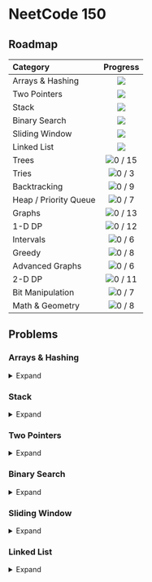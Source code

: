 # NeetCode 150

## Roadmap
| Category | Progress |
|:---------|:--------:|
| Arrays & Hashing | <picture><img src="https://img.shields.io/badge/9%20/%209-Solved-ffffff?style=flat&color=1f883d"></picture> |
| Two Pointers | <picture><img src="https://img.shields.io/badge/5%20/%205-Solved-ffffff?style=flat&color=1f883d"></picture> |
| Stack | <picture><img src="https://img.shields.io/badge/7%20/%207-Solved-ffffff?style=flat&color=1f883d"></picture> |
| Binary Search |  <picture><img src="https://img.shields.io/badge/7%20/%207-Solved-ffffff?style=flat&color=1f883d"></picture> |
| Sliding Window |  <picture><img src="https://img.shields.io/badge/6%20/%206-Solved-ffffff?style=flat&color=1f883d"></picture> |
| Linked List | <picture><img src="https://img.shields.io/badge/7%20/%2011-Solved-ffffff?style=flat&color=ffffff"></picture> |
| Trees | ![0 / 15](https://img.shields.io/badge/0%20/%2015-Solved-ffffff?style=flat&color=ffffff) |
| Tries | ![0 / 3](https://img.shields.io/badge/0%20/%203-Solved-ffffff?style=flat&color=ffffff) |
| Backtracking | ![0 / 9](https://img.shields.io/badge/0%20/%209-Solved-ffffff?style=flat&color=ffffff) |
| Heap / Priority Queue | ![0 / 7](https://img.shields.io/badge/0%20/%207-Solved-ffffff?style=flat&color=ffffff) |
| Graphs | ![0 / 13](https://img.shields.io/badge/0%20/%2013-Solved-ffffff?style=flat&color=ffffff) |
| 1-D DP | ![0 / 12](https://img.shields.io/badge/0%20/%2012-Solved-ffffff?style=flat&color=ffffff) |
| Intervals | ![0 / 6](https://img.shields.io/badge/0%20/%206-Solved-ffffff?style=flat&color=ffffff) |
| Greedy | ![0 / 8](https://img.shields.io/badge/0%20/%208-Solved-ffffff?style=flat&color=ffffff) |
| Advanced Graphs | ![0 / 6](https://img.shields.io/badge/0%20/%206-Solved-ffffff?style=flat&color=ffffff) |
| 2-D DP | ![0 / 11](https://img.shields.io/badge/0%20/%2011-Solved-ffffff?style=flat&color=ffffff) |
| Bit Manipulation | ![0 / 7](https://img.shields.io/badge/0%20/%207-Solved-ffffff?style=flat&color=ffffff) |
| Math & Geometry | ![0 / 8](https://img.shields.io/badge/0%20/%208-Solved-ffffff?style=flat&color=ffffff) |

## Problems

### Arrays & Hashing
<details>
  <summary>Expand</summary>
  
  | Problem | Solution |
  |:--------|:--------:|
  | [Contains Duplicate](https://neetcode.io/problems/duplicate-integer) | [C++](https://github.com/delcanovega/NeetCode/blob/main/01_Arrays_and_Hashing/01_Contains_Duplicate/main.cpp) |
  | [Valid Anagram](https://neetcode.io/problems/is-anagram) | [C++](https://github.com/delcanovega/NeetCode/blob/main/01_Arrays_and_Hashing/02_Anagram/main.cpp) |
  | [Two Sum](https://neetcode.io/problems/two-integer-sum) | [C++](https://github.com/delcanovega/NeetCode/blob/main/01_Arrays_and_Hashing/03_Two_Sum/main.cpp) |
  | [Group Anagrams](https://neetcode.io/problems/anagram-groups) | [C++](https://github.com/delcanovega/NeetCode/blob/main/01_Arrays_and_Hashing/04_Group_Anagrams/main.cpp) |
  | [Top K Frequent Elements](https://neetcode.io/problems/top-k-elements-in-list) | [C++](https://github.com/delcanovega/NeetCode/blob/main/01_Arrays_and_Hashing/05_Top_K_Frequent_Elements/main.cpp) |
  | [Encode and Decode Strings](https://neetcode.io/problems/string-encode-and-decode) | [C++](https://github.com/delcanovega/NeetCode/blob/main/01_Arrays_and_Hashing/06_Encode_and_Decode_Strings/main.cpp) |
  | [Products of Array Except Self](https://neetcode.io/problems/products-of-array-discluding-self) | [C++](https://github.com/delcanovega/NeetCode/blob/main/01_Arrays_and_Hashing/07_Products_of_Array_Except_Self/main.cpp) |
  | [Valid Sudoku](https://neetcode.io/problems/valid-sudoku) | [C++](https://github.com/delcanovega/NeetCode/blob/main/01_Arrays_and_Hashing/08_Valid_Sudoku/main.cpp) |
  | [Longest Consecutive Sequence](https://neetcode.io/problems/longest-consecutive-sequence) | [C++](https://github.com/delcanovega/NeetCode/blob/main/01_Arrays_and_Hashing/09_Longest_Consecutive_Sequence/main.cpp) |
</details>

### Stack
<details>
  <summary>Expand</summary>
  
  | Problem | Solution |
  |:--------|:--------:|
  | [Valid Parentheses](https://neetcode.io/problems/validate-parentheses) | [C++](https://github.com/delcanovega/NeetCode/blob/main/02_Stack/01_Valid_Parentheses/main.cpp) |
  | [Minimum Stack](https://neetcode.io/problems/minimum-stack) | [C++](https://github.com/delcanovega/NeetCode/blob/main/02_Stack/02_Minimum_Stack/main.cpp) |
  | [Evaluate Reverse Polish Notation](https://neetcode.io/problems/evaluate-reverse-polish-notation) | [C++](https://github.com/delcanovega/NeetCode/blob/main/02_Stack/03_Evaluate_Reverse_Polish_Notation/main.cpp) |
  | [Generate Parentheses](https://neetcode.io/problems/generate-parentheses) | [C++](https://github.com/delcanovega/NeetCode/blob/main/02_Stack/04_Generate_Parentheses/main.cpp) |
  | [Daily Temperatures](https://neetcode.io/problems/daily-temperatures) | [C++](https://github.com/delcanovega/NeetCode/blob/main/02_Stack/05_Daily_Temperatures/main.cpp) |
  | [Car Fleet](https://neetcode.io/problems/car-fleet) | [C++](https://github.com/delcanovega/NeetCode/blob/main/02_Stack/06_Car_Fleet/main.cpp) |
  | [Largest Rectangle in Histogram](https://neetcode.io/problems/largest-rectangle-in-histogram) | [C++](https://github.com/delcanovega/NeetCode/blob/main/02_Stack/07_Largest_Rectangle_in_Histogram/main.cpp) |
</details>

### Two Pointers
<details>
  <summary>Expand</summary>
  
  | Problem | Solution |
  |:--------|:--------:|
  | [Valid Palindrome](https://neetcode.io/problems/is-palindrome) | [C++](https://github.com/delcanovega/NeetCode/blob/main/03_Two_Pointers/01_Valid_Palindrome/main.cpp) |
  | [Two Integer Sum II](https://neetcode.io/problems/two-integer-sum-ii) | [C++](https://github.com/delcanovega/NeetCode/blob/main/03_Two_Pointers/02_Two_Integer_Sum_II/main.cpp) |
  | [3Sum](https://neetcode.io/problems/three-integer-sum) | [C++](https://github.com/delcanovega/NeetCode/blob/main/03_Two_Pointers/03_3Sum/main.cpp) |
  | [Container With Most Water](https://neetcode.io/problems/max-water-container) | [C++](https://github.com/delcanovega/NeetCode/blob/main/03_Two_Pointers/04_Container_with_Most_Water/main.cpp) |
  | [Trapping Rain Water](https://neetcode.io/problems/trapping-rain-water) | [C++](https://github.com/delcanovega/NeetCode/blob/main/03_Two_Pointers/05_Trapping_Rain_Water/main.cpp) |
</details>

### Binary Search
<details>
  <summary>Expand</summary>
  
  | Problem | Solution |
  |:--------|:--------:|
  | [Binary Search](https://neetcode.io/problems/binary-search) | [C++](https://github.com/delcanovega/NeetCode/blob/main/04_Binary_Search/01_Binary_Search/main.cpp) |
  | [Search a 2D Matrix](https://neetcode.io/problems/search-2d-matrix) | [C++](https://github.com/delcanovega/NeetCode/blob/main/04_Binary_Search/02_Search_a_2D_Matrix/main.cpp) |
  | [Koko Eating Bananas](https://neetcode.io/problems/eating-bananas) | [C++](https://github.com/delcanovega/NeetCode/blob/main/04_Binary_Search/03_Koko_Eating_Bananas/main.cpp) |
  | [Find Minimum in Rotated Sorted Array](https://neetcode.io/problems/find-minimum-in-rotated-sorted-array) | [C++](https://github.com/delcanovega/NeetCode/blob/main/04_Binary_Search/04_Find_Minimum_in_Rotated_Sorted_Array/main.cpp) |
  | [Search in Rotated Sorted Array](https://neetcode.io/problems/find-target-in-rotated-sorted-array) | [C++](https://github.com/delcanovega/NeetCode/blob/main/04_Binary_Search/05_Search_in_Rotated_Sorted_Array/main.cpp) |
  | [Time Based Key-Value Store](https://neetcode.io/problems/time-based-key-value-store) | [C++](https://github.com/delcanovega/NeetCode/blob/main/04_Binary_Search/06_Time_Based_Key-Value_Store/main.cpp) |
  | [Median of Two Sorted Arrays](https://neetcode.io/problems/median-of-two-sorted-arrays) | [C++](https://github.com/delcanovega/NeetCode/blob/main/04_Binary_Search/07_Median_of_Two_Sorted_Arrays/main.cpp) |
</details>

### Sliding Window
<details>
  <summary>Expand</summary>
  
  | Problem | Solution |
  |:--------|:--------:|
  | [Best Time to Buy and Sell Stock](https://neetcode.io/problems/buy-and-sell-crypto) | [C++](https://github.com/delcanovega/NeetCode/blob/main/05_Sliding_Window/01_Best_Time_to_Buy_and_Sell_Stock/main.cpp) |
  | [Longest Substring Without Repeating Characters](https://neetcode.io/problems/longest-substring-without-duplicates) | [C++](https://github.com/delcanovega/NeetCode/blob/main/05_Sliding_Window/02_Longest_Substring_Without_Repeating_Characters/main.cpp) |
  | [Longest Repeating Character Replacement](https://neetcode.io/problems/longest-repeating-substring-with-replacement) | [C++](https://github.com/delcanovega/NeetCode/blob/main/05_Sliding_Window/03_Longest_Repeating_Character_Replacement/main.cpp) |
  | [Permutation in String](https://neetcode.io/problems/permutation-string) | [C++](https://github.com/delcanovega/NeetCode/blob/main/05_Sliding_Window/04_Permutation_in_String/main.cpp) |
  | [Minimum Window Substring](https://neetcode.io/problems/minimum-window-with-characters) | [C++](https://github.com/delcanovega/NeetCode/blob/main/05_Sliding_Window/05_Minimum_Window_Substring/main.cpp) |
  | [Sliding Window Maximum](https://neetcode.io/problems/sliding-window-maximum) | [C++](https://github.com/delcanovega/NeetCode/blob/main/05_Sliding_Window/06_Sliding_Window_Maximum/main.cpp) |
</details>

### Linked List
<details>
  <summary>Expand</summary>
  
  | Problem | Solution |
  |:--------|:--------:|
  | [Reverse Linked List](https://neetcode.io/problems/reverse-a-linked-list) | [C++](https://github.com/delcanovega/NeetCode/blob/main/06_Linked_List/01_Reverse_Linked_List/main.cpp) |
  | [Merge Two Sorted Linked Lists](https://neetcode.io/problems/merge-two-sorted-linked-lists) | [C++](https://github.com/delcanovega/NeetCode/blob/main/06_Linked_List/02_Merge_Two_Sorted_Linked_Lists/main.cpp) |
  | [Linked List Cycle Detection](https://neetcode.io/problems/linked-list-cycle-detection) | [C++](https://github.com/delcanovega/NeetCode/blob/main/06_Linked_List/03_Linked_List_Cycle_Detection/main.cpp) |
  | [Reorder Linked List](https://neetcode.io/problems/reorder-linked-list) | [C++](https://github.com/delcanovega/NeetCode/blob/main/06_Linked_List/04_Reorder_Linked_List/main.cpp) |
  | [Remove Node From End of Linked List](https://neetcode.io/problems/remove-node-from-end-of-linked-list) | [C++](https://github.com/delcanovega/NeetCode/blob/main/06_Linked_List/05_Remove_Node_From_End_of_Linked_List/main.cpp) |
  | [Copy Linked List with Random Pointer](https://neetcode.io/problems/copy-linked-list-with-random-pointer) | [C++](https://github.com/delcanovega/NeetCode/blob/main/06_Linked_List/06_Copy_Linked_List_with_Random_Pointer/main.cpp) |
  | [Add Two Numbers](https://neetcode.io/problems/add-two-numbers) | [C++](https://github.com/delcanovega/NeetCode/blob/main/06_Linked_List/07_Add_Two_Numbers/main.cpp) |
</details>
